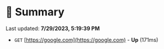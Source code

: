 # 📖 Summary
Last updated: **7/29/2023, 5:19:39 PM**

- `GET` [https://google.com](https://google.com) - **Up** (171ms)
